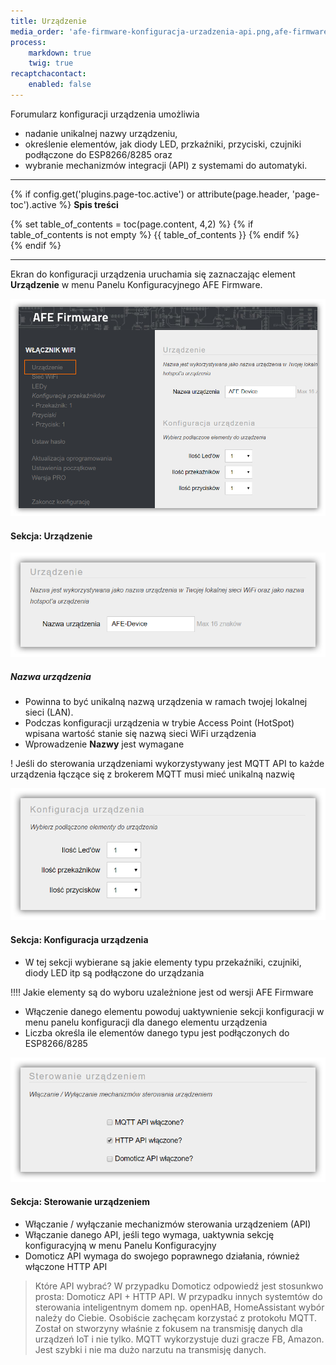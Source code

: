 ```yaml
---
title: Urządzenie
media_order: 'afe-firmware-konfiguracja-urzadzenia-api.png,afe-firmware-konfiguracja-urzadzenia-nazwa.png,afe-firmware-konfiguracja-urzadzenia-podlaczone-elementy.png,afe-firmware-konfiguracja-urzadzenia.png'
process:
    markdown: true
    twig: true
recaptchacontact:
    enabled: false
---
```


Forumularz konfiguracji urządzenia umożliwia 
* nadanie unikalnej nazwy urządzeniu, 
* określenie elementów, jak diody LED, przkaźniki, przyciski, czujniki podłączone do ESP8266/8285 oraz 
* wybranie mechanizmów integracji (API) z systemami do automatyki.

---

{% if config.get('plugins.page-toc.active') or attribute(page.header, 'page-toc').active %}
**Spis treści**
<div class="page-toc">
    {% set table_of_contents = toc(page.content, 4,2) %}
    {% if table_of_contents is not empty %}
    {{ table_of_contents }}
    {% endif %}
</div>
{% endif %}

---

Ekran do konfiguracji urządzenia uruchamia się zaznaczając element **Urządzenie** w menu Panelu Konfiguracyjnego AFE Firmware.

![](afe-firmware-konfiguracja-urzadzenia.png)

#### Sekcja: Urządzenie

![](afe-firmware-konfiguracja-urzadzenia-nazwa.png)

##### Nazwa urządzenia
* Powinna to być unikalną nazwą urządzenia w ramach twojej lokalnej sieci (LAN).
* Podczas konfiguracji urządzenia w trybie Access Point (HotSpot) wpisana wartość stanie się nazwą sieci WiFi urządzenia
* Wprowadzenie **Nazwy** jest wymagane

! Jeśli do sterowania urządzeniami wykorzystywany jest MQTT API to każde urządzenia łączące się z brokerem MQTT musi mieć unikalną nazwię

![](afe-firmware-konfiguracja-urzadzenia-podlaczone-elementy.png)

#### Sekcja: Konfiguracja urządzenia

* W tej sekcji wybierane są jakie elementy typu przekaźniki, czujniki, diody LED itp są podłączone do urządzania

!!!! Jakie elementy są do wyboru uzależnione jest od wersji AFE Firmware

* Włączenie danego elementu powoduj uaktywnienie sekcji konfiguracji w menu panelu konfiguracji dla danego elementu urządzenia
* Liczba określa ile elementów danego typu jest podłączonych do ESP8266/8285

![](afe-firmware-konfiguracja-urzadzenia-api.png)

#### Sekcja: Sterowanie urządzeniem
* Włączanie / wyłączanie mechanizmów sterowania urządzeniem (API)
* Włączanie danego API, jeśli tego wymaga, uaktywnia sekcję konfiguracyjną w menu Panelu Konfiguracyjny
* Domoticz API wymaga do swojego poprawnego działania, również włączone HTTP API
>Które API wybrać? W przypadku Domoticz odpowiedź jest stosunkwo prosta: Domoticz API + HTTP API. W przypadku innych systemtów do sterowania inteligentnym domem np. openHAB, HomeAssistant wybór należy do Ciebie. Osobiście zachęcam korzystać z protokołu MQTT. Został on stworzyny właśnie z fokusem na transmisję danych dla urządzeń IoT i nie tylko. MQTT wykorzystuje duzi gracze FB, Amazon. Jest szybki i nie ma dużo narzutu na transmisję danych.
